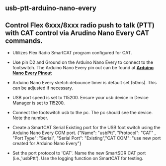 usb-ptt-arduino-nano-every
----------

Control Flex 6xxx/8xxx radio push to talk (PTT) with CAT control via Arudino Nano Every CAT commands.     
----------
* Utilizes Flex Radio SmartCAT program configured for CAT.
  
* Use pin D2 and Ground on the Arduino Nano Every to connect to the footswitch.  The Arduino Nano Every pin out can be found at **[Arduino Nano Every Pinout](https://content.arduino.cc/assets/Pinout-NANOevery_latest.pdf)**
  
* Arduino Nano Every sketch debounce timer is default set (50ms).  This can be adjusted if necessary.
* USB port speed is set to 115200.  Ensure your usb device in Device Manager is set to 115200.
* Connect the footswitch usb to the pc.   The pc should see the device.  Note the number.  
* Create a SmartCAT Serial Existing port for the USB foot switch using the Arduino Nano Every COM port.
 {"Name": "usbPtt",
"Protocol": "CAT" ,
"Port Type": "Serial",
"Serial Port": "Existing","CAT COM": "use new port created for Arduino Nano Every"}

*  Set the port protocol to 'CAT'. Name the new SmartSDR CAT port (i.e.,'usbPtt'). Use the logging function on SmartCAT  for testing.
